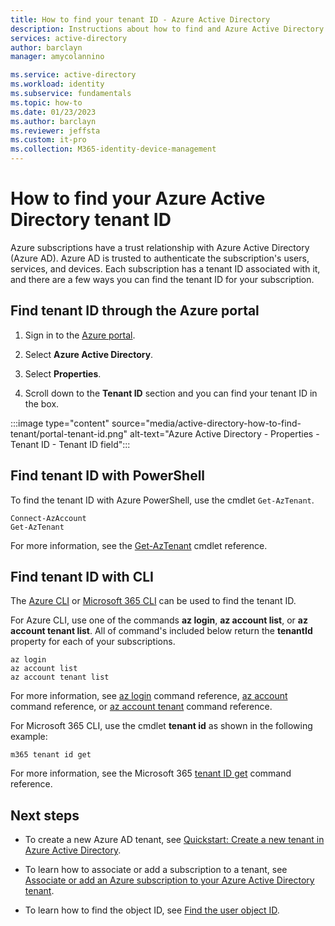 ```yaml
---
title: How to find your tenant ID - Azure Active Directory
description: Instructions about how to find and Azure Active Directory tenant ID to an existing Azure subscription.
services: active-directory
author: barclayn
manager: amycolannino

ms.service: active-directory
ms.workload: identity
ms.subservice: fundamentals
ms.topic: how-to
ms.date: 01/23/2023
ms.author: barclayn
ms.reviewer: jeffsta
ms.custom: it-pro
ms.collection: M365-identity-device-management
---
```


# How to find your Azure Active Directory tenant ID

Azure subscriptions have a trust relationship with Azure Active Directory (Azure AD). Azure AD is trusted to authenticate the subscription's users, services, and devices. Each subscription has a tenant ID associated with it, and there are a few ways you can find the tenant ID for your subscription.

## Find tenant ID through the Azure portal

1. Sign in to the [Azure portal](https://portal.azure.com).
 
1. Select **Azure Active Directory**.

1. Select **Properties**.

1. Scroll down to the **Tenant ID** section and you can find your tenant ID in the box.

:::image type="content" source="media/active-directory-how-to-find-tenant/portal-tenant-id.png" alt-text="Azure Active Directory - Properties - Tenant ID - Tenant ID field":::

## Find tenant ID with PowerShell

To find the tenant ID with Azure PowerShell, use the cmdlet `Get-AzTenant`.

```azurepowershell-interactive
Connect-AzAccount
Get-AzTenant
```
   
For more information, see the [Get-AzTenant](/powershell/module/az.accounts/get-aztenant) cmdlet reference.


## Find tenant ID with CLI

The [Azure CLI](/cli/azure/install-azure-cli) or [Microsoft 365 CLI](https://pnp.github.io/cli-microsoft365/) can be used to find the tenant ID.

For Azure CLI, use one of the commands **az login**, **az account list**, or **az account tenant list**. All of command's included below return the **tenantId** property for each of your subscriptions.

```azurecli-interactive
az login
az account list
az account tenant list
```

For more information, see [az login](/cli/azure/reference-index#az-login) command reference, [az account](/cli/azure/account) command reference, or [az account tenant](/cli/azure/account/tenant) command reference.


For Microsoft 365 CLI, use the cmdlet **tenant id** as shown in the following example:
 
```cli
m365 tenant id get
```

For more information, see the Microsoft 365 [tenant ID get](https://pnp.github.io/cli-microsoft365/cmd/tenant/id/id-get/) command reference.


## Next steps

- To create a new Azure AD tenant, see [Quickstart: Create a new tenant in Azure Active Directory](active-directory-access-create-new-tenant.md).

- To learn how to associate or add a subscription to a tenant, see [Associate or add an Azure subscription to your Azure Active Directory tenant](active-directory-how-subscriptions-associated-directory.md).

- To learn how to find the object ID, see [Find the user object ID](/partner-center/find-ids-and-domain-names#find-the-user-object-id).
